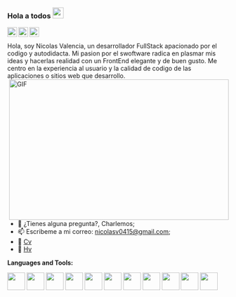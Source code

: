 ### Hola a todos <img src="https://media.giphy.com/media/hvRJCLFzcasrR4ia7z/giphy.gif" width="25px">
<a href="https://twitter.com/nicolas_edwar">
  <img align="left" alt="Twitter" width="22px" src="https://raw.githubusercontent.com/peterthehan/peterthehan/master/assets/twitter.svg" />
</a>
<a href="https://www.linkedin.com/in/nicolas-valencia-093315193/">
  <img align="left" alt="LinkedIN" width="22px" src="https://raw.githubusercontent.com/peterthehan/peterthehan/master/assets/linkedin.svg" />
</a>
<a href="https://www.instagram.com/_un_tal_nicolas">
  <img align="left" alt="Abhishek's Spotify" width="22px" src="https://user-images.githubusercontent.com/62915251/109051481-974e3380-76a8-11eb-8fb1-71025d3e4916.png" />
</a>

<br />
<br />
Hola, soy Nicolas Valencia, un desarrollador FullStack apacionado por el codigo y autodidacta. Mi pasion por el swoftware radica en plasmar mis ideas y hacerlas realidad con un FrontEnd elegante y de buen gusto. Me centro en la experiencia al usuario y la calidad de codigo de las aplicaciones o sitios web que desarrollo.

  <img align="right" alt="GIF" src="https://github.com/abhisheknaiidu/abhisheknaiidu/blob/master/code.gif?raw=true" width="500" height="320" />
  
- 💬 ¿Tienes alguna pregunta?, Charlemos;
- 📫 Escribeme a mi correo: nicolasv0415@gmail.com;
- 📝 [Cv](https://drive.google.com/file/d/11OgnBA5xbAa5iYiU969ZouK4920rFiIA/view?usp=sharing)
- 📝 [Hv](https://drive.google.com/file/d/1otJlYABcPZq-H7uR8Bie56ht03rGNTjI/view?usp=sharing)

**Languages and Tools:**  

<code><img height="40" src="https://user-images.githubusercontent.com/62915251/109055753-94a20d00-76ad-11eb-858b-4e80a7f7c94d.png"></code>
<code><img height="40" src="https://user-images.githubusercontent.com/62915251/109055754-953aa380-76ad-11eb-9aed-74b02652b70e.png"></code>
<code><img height="40" src="https://user-images.githubusercontent.com/62915251/109055758-953aa380-76ad-11eb-880b-ccdae248dcbd.png"></code>
<code><img height="40" src="https://user-images.githubusercontent.com/62915251/109055761-95d33a00-76ad-11eb-9593-995dd2ee10f3.png"></code>
<code><img height="40" src="https://user-images.githubusercontent.com/62915251/109055762-95d33a00-76ad-11eb-8936-37f8bd53e0c6.png"></code>
<code><img height="40" src="https://user-images.githubusercontent.com/62915251/109055774-98ce2a80-76ad-11eb-9678-b8e5461eebd8.png"></code>
<code><img height="40" src="https://user-images.githubusercontent.com/62915251/109055775-98ce2a80-76ad-11eb-92a9-4bd3320fb59e.png"></code>
<code><img height="40" src="https://user-images.githubusercontent.com/62915251/109055776-98ce2a80-76ad-11eb-9426-558572ab7b89.png"></code>
<code><img height="40" src="https://user-images.githubusercontent.com/62915251/109055777-98ce2a80-76ad-11eb-92ab-9e1f09251d20.png"></code>
<code><img height="40" src="https://user-images.githubusercontent.com/62915251/109055778-9966c100-76ad-11eb-872c-f6da87882bce.png"></code>
<code><img height="40" src="https://user-images.githubusercontent.com/62915251/109055779-9966c100-76ad-11eb-959c-705f07b8b991.png"></code>
